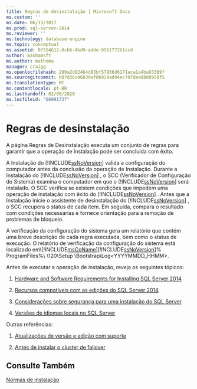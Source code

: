 ```yaml
---
title: Regras de desinstalação | Microsoft Docs
ms.custom: ''
ms.date: 06/13/2017
ms.prod: sql-server-2014
ms.reviewer: ''
ms.technology: database-engine
ms.topic: conceptual
ms.assetid: 07554612-8cb6-4bd9-adde-956177261ccd
author: mashamsft
ms.author: mathoma
manager: craigg
ms.openlocfilehash: 299a2d82464d83bf57958d6171aca1a4ba93389f
ms.sourcegitcommit: b87d36c46b39af8b929ad94ec707dee8800950f5
ms.translationtype: MT
ms.contentlocale: pt-BR
ms.lasthandoff: 02/08/2020
ms.locfileid: "66091737"
---
```

# <a name="uninstallation-rules"></a>Regras de desinstalação
  A página Regras de Desinstalação executa um conjunto de regras para garantir que a operação de Instalação pode ser concluída com êxito.  
  
 A Instalação do [!INCLUDE[ssNoVersion](../../includes/ssnoversion-md.md)] valida a configuração do computador antes da conclusão da operação de Instalação. Durante a Instalação do [!INCLUDE[ssNoVersion](../../includes/ssnoversion-md.md)] , o SCC (Verificador de Configuração do Sistema) examina o computador em que o [!INCLUDE[ssNoVersion](../../includes/ssnoversion-md.md)] será instalado. O SCC verifica se existem condições que impedem uma operação de instalação com êxito do [!INCLUDE[ssNoVersion](../../includes/ssnoversion-md.md)] . Antes que a Instalação inicie o assistente de desinstalação do [!INCLUDE[ssNoVersion](../../includes/ssnoversion-md.md)] , o SCC recupera o status de cada item. Em seguida, compara o resultado com condições necessárias e fornece orientação para a remoção de problemas de bloqueio.  
  
 A verificação da configuração do sistema gera um relatório que contém uma breve descrição de cada regra executada, bem como o status de execução. O relatório de verificação da configuração do sistema está localizado em\\[!INCLUDE[msCoName](../../includes/msconame-md.md)][!INCLUDE[ssNoVersion](../../includes/ssnoversion-md.md)]% ProgramFiles%\\ \120\Setup \\Bootstrap\Log<YYYYMMDD_HHMM>.  
  
 Antes de executar a operação de instalação, reveja os seguintes tópicos:  
  
1.  [Hardware and Software Requirements for Installing SQL Server 2014](hardware-and-software-requirements-for-installing-sql-server.md)  
  
2.  [Recursos compatíveis com as edições do SQL Server 2014](../../../2014/getting-started/features-supported-by-the-editions-of-sql-server-2014.md)  
  
3.  [Considerações sobre segurança para uma instalação do SQL Server](../../../2014/sql-server/install/security-considerations-for-a-sql-server-installation.md)  
  
4.  [Versões de idiomas locais no SQL Server](../../../2014/sql-server/install/local-language-versions-in-sql-server.md)  
  
 Outras referências:  
  
1.  [Atualizações de versão e edição com suporte](../../database-engine/install-windows/supported-version-and-edition-upgrades.md)  
  
2.  [Antes de instalar o cluster de failover](../failover-clusters/install/before-installing-failover-clustering.md)  
  
## <a name="see-also"></a>Consulte Também  
 [Normas de instalação](../../../2014/sql-server/install/install-rules.md)  
  
  
